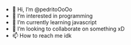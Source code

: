- 👋 Hi, I’m @pedritoOoOo
- 👀 I’m interested in programming
- 🌱 I’m currently learning javascript
- 💞️ I’m looking to collaborate on something xD
- 📫 How to reach me idk

<!---
pedritoOoOo/pedritoOoOo is a ✨ special ✨ repository because its `README.md` (this file) appears on your GitHub profile.
You can click the Preview link to take a look at your changes.
--->
